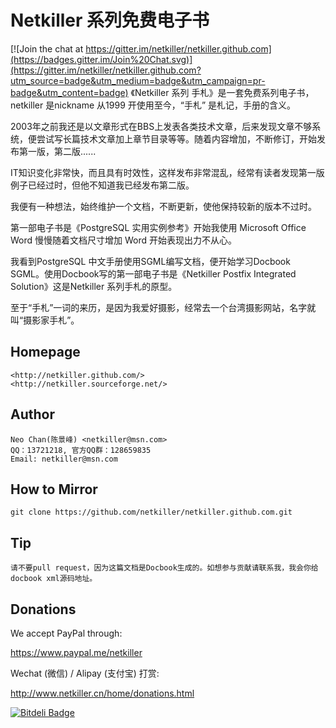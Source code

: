 Netkiller 系列免费电子书
======

[![Join the chat at https://gitter.im/netkiller/netkiller.github.com](https://badges.gitter.im/Join%20Chat.svg)](https://gitter.im/netkiller/netkiller.github.com?utm_source=badge&utm_medium=badge&utm_campaign=pr-badge&utm_content=badge)
《Netkiller 系列 手札》是一套免费系列电子书，netkiller 是nickname 从1999 开使用至今，“手札” 是札记，手册的含义。

2003年之前我还是以文章形式在BBS上发表各类技术文章，后来发现文章不够系统，便尝试写长篇技术文章加上章节目录等等。随着内容增加，不断修订，开始发布第一版，第二版......

IT知识变化非常快，而且具有时效性，这样发布非常混乱，经常有读者发现第一版例子已经过时，但他不知道我已经发布第二版。

我便有一种想法，始终维护一个文档，不断更新，使他保持较新的版本不过时。

第一部电子书是《PostgreSQL 实用实例参考》开始我使用 Microsoft Office Word 慢慢随着文档尺寸增加 Word 开始表现出力不从心。

我看到PostgreSQL 中文手册使用SGML编写文档，便开始学习Docbook SGML。使用Docbook写的第一部电子书是《Netkiller Postfix Integrated Solution》这是Netkiller 系列手札的原型。

至于“手札”一词的来历，是因为我爱好摄影，经常去一个台湾摄影网站，名字就叫“摄影家手札”。

Homepage
------
    <http://netkiller.github.com/>
    <http://netkiller.sourceforge.net/>

Author
------
    Neo Chan(陈景峰) <netkiller@msn.com>
    QQ：13721218, 官方QQ群：128659835
    Email: netkiller@msn.com

How to Mirror
------
    git clone https://github.com/netkiller/netkiller.github.com.git

Tip
------
    请不要pull request，因为这篇文档是Docbook生成的。如想参与贡献请联系我，我会你给docbook xml源码地址。

Donations
---------
We accept PayPal through:

https://www.paypal.me/netkiller

Wechat (微信) / Alipay (支付宝) 打赏:

http://www.netkiller.cn/home/donations.html


[![Bitdeli Badge](https://d2weczhvl823v0.cloudfront.net/netkiller/netkiller.github.com/trend.png)](https://bitdeli.com/free "Bitdeli Badge")